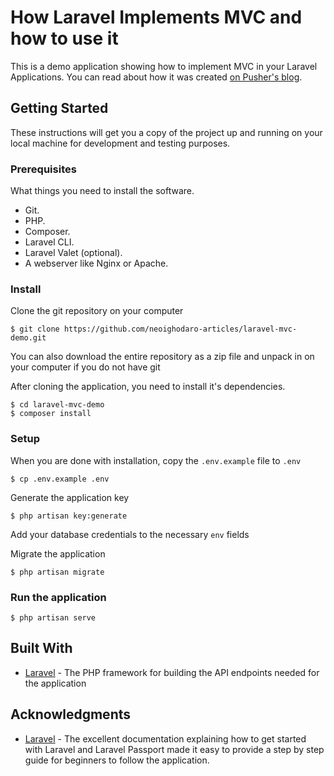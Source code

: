# How Laravel Implements MVC and how to use it
This is a demo application showing how to implement MVC in your Laravel Applications. You can read about how it was created [on Pusher's blog](https://blog.pusher.com/laravel-mvc-use/).

## Getting Started
These instructions will get you a copy of the project up and running on your local machine for development and testing purposes.

### Prerequisites
What things you need to install the software.

* Git.
* PHP.
* Composer.
* Laravel CLI.
* Laravel Valet (optional).
* A webserver like Nginx or Apache.

### Install
Clone the git repository on your computer
```
$ git clone https://github.com/neoighodaro-articles/laravel-mvc-demo.git
```

You can also download the entire repository as a zip file and unpack in on your computer if you do not have git

After cloning the application, you need to install it's dependencies. 
```
$ cd laravel-mvc-demo
$ composer install
```

### Setup
When you are done with installation, copy the `.env.example` file to `.env`
```
$ cp .env.example .env
```

Generate the application key
```
$ php artisan key:generate
```

Add your database credentials to the necessary `env` fields

Migrate the application
```
$ php artisan migrate
```

### Run the application
```
$ php artisan serve
```

## Built With
* [Laravel](https://laravel.com) - The PHP framework for building the API endpoints needed for the application

## Acknowledgments
* [Laravel](https://laravel.com) - The excellent documentation explaining how to get started with Laravel and Laravel Passport made it easy to provide a step by step guide for beginners to follow the application.
